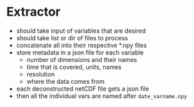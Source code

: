 # Extractor

- should take input of variables that are desired
- should take list or dir of files to process
- concatenate all into their respective \*.npy files
- store metadata in a json file for each variable
    - number of dimensions and their names
    - time that is covered, units, names
    - resolution
    - where the data comes from
- each deconstructed netCDF file gets a json file
- then all the individual vars are named after `date_varname.npy`
